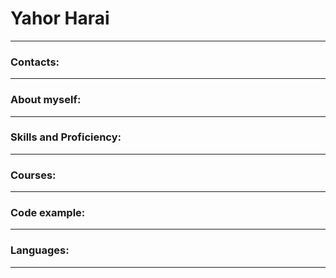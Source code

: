 # **Yahor Harai**
***

### Contacts:
***

### About myself:
***

### Skills and Proficiency:
***

### Courses:
***

### Code example:
***

### Languages:
***
